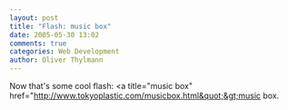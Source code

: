 ```yaml
---
layout: post
title: "Flash: music box"
date: 2005-05-30 13:02
comments: true
categories: Web Development
author: Oliver Thylmann
---
```



Now that's some cool flash: &lt;a title=&quot;music box&quot; href=&quot;http://www.tokyoplastic.com/musicbox.html&quot;&gt;music box.


